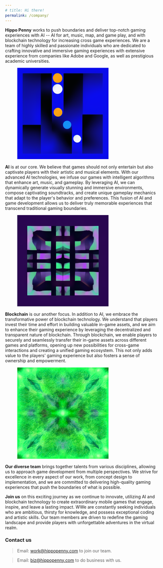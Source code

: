 ```yaml
---
# title: Hi there!
permalink: /company/
---
```


<!-- Welcome to Hippo Penny, where we combine our expertise in game development, artificial intelligence (AI), and blockchain technology to create exceptional mobile games. We are a team of highly skilled and passionate individuals who are dedicated to crafting innovative and immersive gaming experiences with extensive experience from companies like Adobe and Google, as well as prestigious academic universities. -->

**Hippo Penny** works to push boundaries and deliver top-notch gaming experiences with AI -- AI for art, music, map, and game play, and with blockchain technology for increasing cross game experiences. We are a team of highly skilled and passionate individuals who are dedicated to crafting innovative and immersive gaming experiences with extensive experience from companies like Adobe and Google, as well as prestigious academic universities.

<figure style="width: 300px" class="align-right">
  <img src="/assets/images/company/3.png" alt="">
</figure> 


**AI** is at our core. We believe that games should not only entertain but also captivate players with their artistic and musical elements. With our advanced AI technologies, we infuse our games with intelligent algorithms that enhance art, music, and gameplay. By leveraging AI, we can dynamically generate visually stunning and immersive environments, compose captivating soundtracks, and create unique gameplay mechanics that adapt to the player's behavior and preferences. This fusion of AI and game development allows us to deliver truly memorable experiences that transcend traditional gaming boundaries.

<figure style="width: 300px" class="align-left">
  <img src="/assets/images/company/1.png" alt="">
</figure> 

**Blockchain** is our another focus. In addition to AI, we embrace the transformative power of blockchain technology. We understand that players invest their time and effort in building valuable in-game assets, and we aim to enhance their gaming experience by leveraging the decentralized and transparent nature of blockchain. Through blockchain, we enable players to securely and seamlessly transfer their in-game assets across different games and platforms, opening up new possibilities for cross-game interactions and creating a unified gaming ecosystem. This not only adds value to the players' gaming experience but also fosters a sense of ownership and empowerment.

<figure style="width: 300px" class="align-right">
  <img src="/assets/images/company/2.png" alt="">
</figure> 

**Our diverse team** brings together talents from various disciplines, allowing us to approach game development from multiple perspectives. We strive for excellence in every aspect of our work, from concept design to implementation, and we are committed to delivering high-quality gaming experiences that push the boundaries of what is possible.

**Join us** on this exciting journey as we continue to innovate, utilizing AI and blockchain technology to create extraordinary mobile games that engage, inspire, and leave a lasting impact. WWe are constantly seeking individuals who are ambitious, thirsty for knowledge, and possess exceptional coding and artistic skills. Our team members are driven to redefine the gaming landscape and provide players with unforgettable adventures in the virtual realm.

### Contact us
> Email: work@hippopenny.com to join our team.

> Email: biz@hippopenny.com to do business with us.
 
<!-- <form action="https://formspree.io/f/{form_id}" method="post">
  <label for="email">Your Email</label>
  <input name="Email" id="email" type="email">
  <button type="submit">Submit</button>
</form> -->

<!-- ![Hippo Penny](/assets/images/hippopenny-about.png) -->
